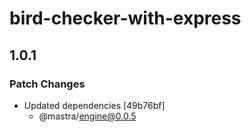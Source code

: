 # bird-checker-with-express

## 1.0.1

### Patch Changes

- Updated dependencies [49b76bf]
  - @mastra/engine@0.0.5

